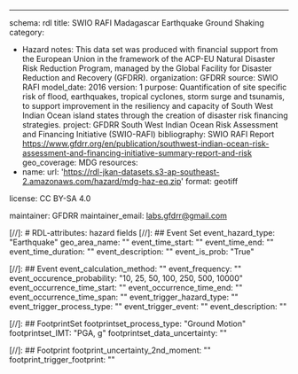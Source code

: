 ---
schema: rdl
title: SWIO RAFI Madagascar Earthquake Ground Shaking
category:
  - Hazard
notes: This data set was produced with financial support from the European Union in the framework of the ACP-EU Natural Disaster Risk Reduction Program, managed by the Global Facility for Disaster Reduction and Recovery (GFDRR).
organization: GFDRR
source: SWIO RAFI
model_date: 2016
version: 1
purpose: Quantification of site specific risk of flood, earthquakes, tropical cyclones, storm surge and tsunamis, to support improvement in the resiliency and capacity of South West Indian Ocean island states through the creation of disaster risk financing strategies.
project: GFDRR South West Indian Ocean Risk Assessment and Financing Initiative (SWIO-RAFI)
bibliography: SWIO RAFI Report https://www.gfdrr.org/en/publication/southwest-indian-ocean-risk-assessment-and-financing-initiative-summary-report-and-risk
geo_coverage: MDG
resources:
  - name: 
    url: 'https://rdl-jkan-datasets.s3-ap-southeast-2.amazonaws.com/hazard/mdg-haz-eq.zip'
    format: geotiff

license: CC BY-SA 4.0

maintainer: GFDRR
maintainer_email: labs.gfdrr@gmail.com

[//]: # RDL-attributes: hazard fields
[//]: ## Event Set
event_hazard_type: "Earthquake"
geo_area_name: ""
event_time_start: ""
event_time_end: ""
event_time_duration: ""
event_description: ""
event_is_prob: "True"

[//]: ## Event 
event_calculation_method: ""
event_frequency: ""
event_occurence_probability: "10, 25, 50, 100, 250, 500, 10000"
event_occurrence_time_start: ""
event_occurrence_time_end: ""
event_occurrence_time_span: ""
event_trigger_hazard_type: ""
event_trigger_process_type: ""
event_trigger_event: ""
event_description: ""

[//]: ## FootprintSet
footprintset_process_type: "Ground Motion"
footprintset_IMT: "PGA, g"
footprintset_data_uncertainty: ""

[//]: ## Footprint
footprint_uncertainty_2nd_moment: ""
footprint_trigger_footprint: ""
